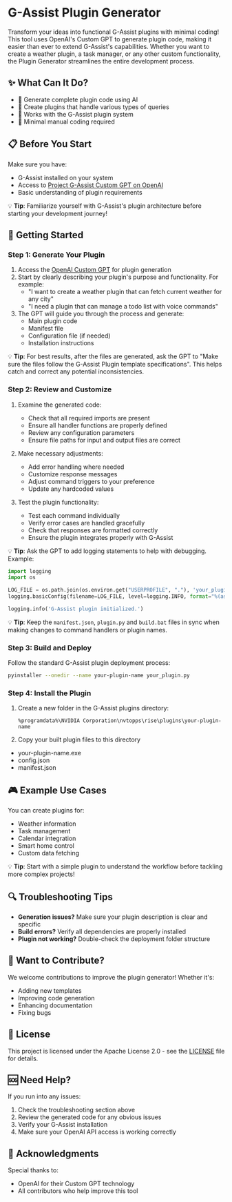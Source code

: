 # G-Assist Plugin Generator

Transform your ideas into functional G-Assist plugins with minimal coding! This tool uses OpenAI's Custom GPT to generate plugin code, making it easier than ever to extend G-Assist's capabilities. Whether you want to create a weather plugin, a task manager, or any other custom functionality, the Plugin Generator streamlines the entire development process.

## ✨ What Can It Do?
- 🤖 Generate complete plugin code using AI
- 📝 Create plugins that handle various types of queries
- 🔌 Works with the G-Assist plugin system
- 🔧 Minimal manual coding required

## 📋 Before You Start
Make sure you have:
- G-Assist installed on your system
- Access to [Project G-Assist Custom GPT on OpenAI](https://chatgpt.com/g/g-67bcb083cc0c8191b7ca74993785baad-g-assist-plugin-builder) 
- Basic understanding of plugin requirements

💡 **Tip**: Familiarize yourself with G-Assist's plugin architecture before starting your development journey!

## 🚀 Getting Started

### Step 1: Generate Your Plugin
1. Access the [OpenAI Custom GPT](https://chatgpt.com/g/g-67bcb083cc0c8191b7ca74993785baad-g-assist-plugin-builder) for plugin generation
2. Start by clearly describing your plugin's purpose and functionality. For example:
   - "I want to create a weather plugin that can fetch current weather for any city"
   - "I need a plugin that can manage a todo list with voice commands"
3. The GPT will guide you through the process and generate:
   - Main plugin code
   - Manifest file
   - Configuration file (if needed)
   - Installation instructions

💡 **Tip**: For best results, after the files are generated, ask the GPT to "Make sure the files follow the G-Assist Plugin template specifications". This helps catch and correct any potential inconsistencies.

### Step 2: Review and Customize
1. Examine the generated code:
   - Check that all required imports are present
   - Ensure all handler functions are properly defined
   - Review any configuration parameters
   - Ensure file paths for input and output files are correct

2. Make necessary adjustments:
   - Add error handling where needed
   - Customize response messages
   - Adjust command triggers to your preference
   - Update any hardcoded values

3. Test the plugin functionality:
   - Test each command individually
   - Verify error cases are handled gracefully
   - Check that responses are formatted correctly
   - Ensure the plugin integrates properly with G-Assist

💡 **Tip**: Ask the GPT to add logging statements to help with debugging. Example:
```python
import logging
import os

LOG_FILE = os.path.join(os.environ.get("USERPROFILE", "."), 'your_plugin.log')
logging.basicConfig(filename=LOG_FILE, level=logging.INFO, format="%(asctime)s - %(levelname)s - %(message)s")

logging.info('G-Assist plugin initialized.')
```

💡 **Tip**: Keep the `manifest.json`, `plugin.py` and `build.bat` files in sync when making changes to command handlers or plugin names.

### Step 3: Build and Deploy
Follow the standard G-Assist plugin deployment process:
```bash
pyinstaller --onedir --name your-plugin-name your_plugin.py
```

### Step 4: Install the Plugin
1. Create a new folder in the G-Assist plugins directory:
   ```
   %programdata%\NVIDIA Corporation\nvtopps\rise\plugins\your-plugin-name
   ```
2. Copy your built plugin files to this directory
  - your-plugin-name.exe
  - config.json
  - manifest.json

## 🎮 Example Use Cases
You can create plugins for:
- Weather information
- Task management
- Calendar integration
- Smart home control
- Custom data fetching

💡 **Tip**: Start with a simple plugin to understand the workflow before tackling more complex projects!

## 🔍 Troubleshooting Tips
- **Generation issues?** Make sure your plugin description is clear and specific
- **Build errors?** Verify all dependencies are properly installed
- **Plugin not working?** Double-check the deployment folder structure

## 👥 Want to Contribute?
We welcome contributions to improve the plugin generator! Whether it's:
- Adding new templates
- Improving code generation
- Enhancing documentation
- Fixing bugs

## 📄 License
This project is licensed under the Apache License 2.0 - see the [LICENSE](LICENSE) file for details.

## 🆘 Need Help?
If you run into any issues:
1. Check the troubleshooting section above
2. Review the generated code for any obvious issues
3. Verify your G-Assist installation
4. Make sure your OpenAI API access is working correctly

## 🙏 Acknowledgments
Special thanks to:
- OpenAI for their Custom GPT technology
- All contributors who help improve this tool